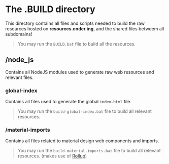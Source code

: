 # The .BUILD directory

This directory contains all files and scripts needed to build the raw resources hosted on **resources.ender.ing**, and the shared files betweem all subdomains!

> You may run the `BUILD.bat` file to build all the resources.

## /__node_js__

Contains all NodeJS modules used to generate raw web resources and relevant files.

### global-index

Contains all files used to generate the global `index.html` file.

> You may run the `build-global-index.bat` file to build all relevant resources.

### /material-imports

Contains all files related to material design web components and imports.

> You may run the `build-material-imports.bat` file to build all relevant resources. (makes use of [Rollup](https://rollupjs.org/))
